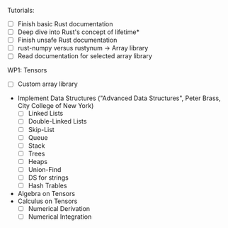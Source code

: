 Tutorials:
- [ ] Finish basic Rust documentation
- [ ] Deep dive into Rust's concept of lifetime*
- [ ] Finish unsafe Rust documentation
- [ ] rust-numpy versus rustynum -> Array library
- [ ] Read documentation for selected array library

WP1: Tensors
- [ ] Custom array library
- Implement Data Structures ("Advanced Data Structures", Peter Brass, City College of New York)
  - [ ] Linked Lists
  - [ ] Double-Linked Lists
  - [ ] Skip-List
  - [ ] Queue
  - [ ] Stack
  - [ ] Trees
  - [ ] Heaps
  - [ ] Union-Find
  - [ ] DS for strings
  - [ ] Hash Trables
- Algebra on Tensors
- Calculus on Tensors
  - [ ] Numerical Derivation
  - [ ] Numerical Integration
